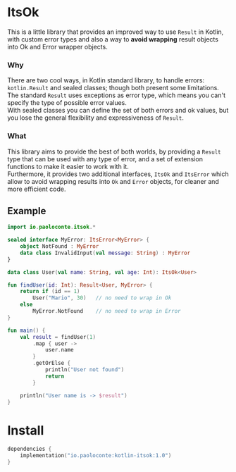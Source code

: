# ItsOk
This is a little library that provides an improved way to use `Result` in Kotlin, with custom error types and also a way to **avoid wrapping** result objects into Ok and Error wrapper objects.

### Why
There are two cool ways, in Kotlin standard library, to handle errors: `kotlin.Result` and sealed classes; though both present some limitations.  
The standard `Result` uses exceptions as error type, which means you can't specify the type of possible error values.   
With sealed classes you can define the set of both errors and ok values, but you lose the general flexibility and expressiveness of `Result`.
### What
This library aims to provide the best of both worlds, by providing a `Result` type that can be used with any type of error, 
and a set of extension functions to make it easier to work with it.  
Furthermore, it provides two additional interfaces, `ItsOk` and `ItsError` which allow to avoid wrapping results into `Ok` and `Error` objects, for cleaner and more efficient code.

## Example
```kotlin
import io.paoloconte.itsok.*

sealed interface MyError: ItsError<MyError> {
    object NotFound : MyError
    data class InvalidInput(val message: String) : MyError
}

data class User(val name: String, val age: Int): ItsOk<User>

fun findUser(id: Int): Result<User, MyError> {
    return if (id == 1)
        User("Mario", 30)   // no need to wrap in Ok
    else
        MyError.NotFound    // no need to wrap in Error
}

fun main() {
    val result = findUser(1)
        .map { user ->
            user.name
        }
        .getOrElse {
            println("User not found")
            return
        }

    println("User name is -> $result")
}
```
# Install
```kotlin
dependencies {
    implementation("io.paoloconte:kotlin-itsok:1.0")
}
```